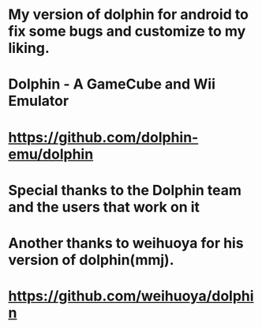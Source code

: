 # My version of dolphin for android to fix some bugs and customize to my liking.
# Dolphin - A GameCube and Wii Emulator
# https://github.com/dolphin-emu/dolphin
# Special thanks to the Dolphin team and the users that work on it
# Another thanks to weihuoya for his version of dolphin(mmj).
# https://github.com/weihuoya/dolphin
